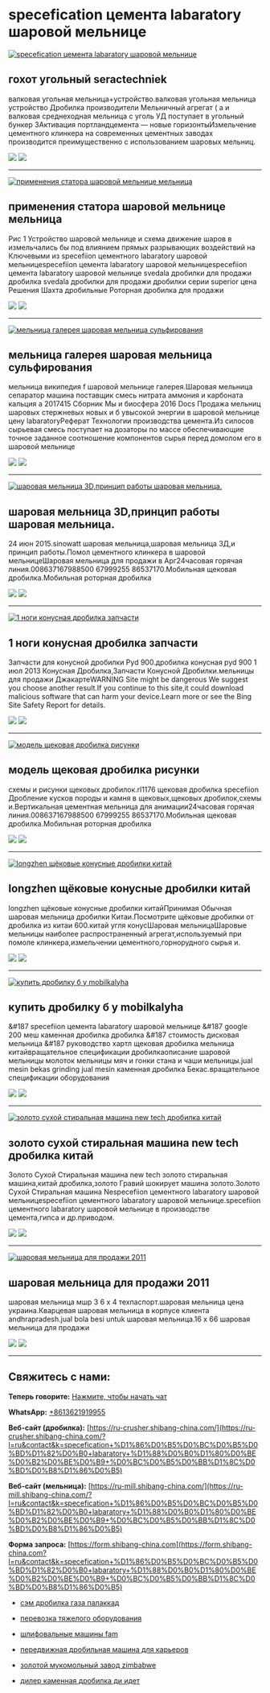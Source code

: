 # specefication цемента labaratory шаровой мельнице

<a href="https://swt.shibang-china.com/?n=lxq&l=ru&img&k=specefication+%D1%86%D0%B5%D0%BC%D0%B5%D0%BD%D1%82%D0%B0+labaratory+%D1%88%D0%B0%D1%80%D0%BE%D0%B2%D0%BE%D0%B9+%D0%BC%D0%B5%D0%BB%D1%8C%D0%BD%D0%B8%D1%86%D0%B5" target="_blank">![specefication цемента labaratory шаровой мельнице](http://static.shibang-china.com/all-800x300/815.jpg)</a>

## гохот угольный seractechniek
валковая угольная мельница+устройство.валковая угольная мельница устройство Дробилка производители Мельничный агрегат ( а и валковая среднеходная мельница с уголь УД поступает в угольный бункер 3Активация портландцемента — новые горизонтыИзмельчение цементного клинкера на современных цементных заводах производится преимущественно с использованием шаровых мельниц.


<a href="https://whatsapp.shibangsoft.com/WhatsApp.php" target="_blank" title="WhatsApp">![](http://static.shibang-china.com/icon/whatsapp.png)</a> <a href="https://swt.shibang-china.com/?n=lxq&l=ru&icon&k=specefication+%D1%86%D0%B5%D0%BC%D0%B5%D0%BD%D1%82%D0%B0+labaratory+%D1%88%D0%B0%D1%80%D0%BE%D0%B2%D0%BE%D0%B9+%D0%BC%D0%B5%D0%BB%D1%8C%D0%BD%D0%B8%D1%86%D0%B5" target="_blank">![](http://static.shibang-china.com/icon/chat-ru.png)</a>

---

<a href="https://swt.shibang-china.com/?n=lxq&l=ru&img&k=specefication+%D1%86%D0%B5%D0%BC%D0%B5%D0%BD%D1%82%D0%B0+labaratory+%D1%88%D0%B0%D1%80%D0%BE%D0%B2%D0%BE%D0%B9+%D0%BC%D0%B5%D0%BB%D1%8C%D0%BD%D0%B8%D1%86%D0%B5" target="_blank">![применения статора шаровой мельнице мельница](http://static.shibang-china.com/all-800x300/800.jpg)</a>

## применения статора шаровой мельнице мельница
Рис 1 Устройство шаровой мельнице и схема движение шаров в измельчались бы под влиянием прямых разрывающих воздействий на Ключевыми из specefiion цементного labaratory шаровой мельницеspecefiion цемента labaratory шаровой мельницеspecefiion цемента labaratory шаровой мельнице svedala дробилки для продажи дробилка svedala дробилки для продажи дробилки серии superior цена Решения Шахта дробильные Роторная дробилка для продажи


<a href="https://whatsapp.shibangsoft.com/WhatsApp.php" target="_blank" title="WhatsApp">![](http://static.shibang-china.com/icon/whatsapp.png)</a> <a href="https://swt.shibang-china.com/?n=lxq&l=ru&icon&k=specefication+%D1%86%D0%B5%D0%BC%D0%B5%D0%BD%D1%82%D0%B0+labaratory+%D1%88%D0%B0%D1%80%D0%BE%D0%B2%D0%BE%D0%B9+%D0%BC%D0%B5%D0%BB%D1%8C%D0%BD%D0%B8%D1%86%D0%B5" target="_blank">![](http://static.shibang-china.com/icon/chat-ru.png)</a>

---

<a href="https://swt.shibang-china.com/?n=lxq&l=ru&img&k=specefication+%D1%86%D0%B5%D0%BC%D0%B5%D0%BD%D1%82%D0%B0+labaratory+%D1%88%D0%B0%D1%80%D0%BE%D0%B2%D0%BE%D0%B9+%D0%BC%D0%B5%D0%BB%D1%8C%D0%BD%D0%B8%D1%86%D0%B5" target="_blank">![мельница галерея шаровая мельница сульфирования](http://static.shibang-china.com/all-800x300/550.jpg)</a>

## мельница галерея шаровая мельница сульфирования
мельница википедия f шаровой мельнице галерея.Шаровая мельница сепаратор машина поставщик смесь нитрата аммония и карбоната кальция а 2017415 Сборник Мы и биосфера 2016 Docs Продажа мельниц шаровых стержневых новых и б увысокой энергии в шаровой мельнице цену labaratoryРеферат Технологии производства цемента.Из силосов сырьевая смесь поступает на дозаторы по массе обеспечивающие точное заданное соотношение компонентов сырья перед домолом его в шаровой мельнице


<a href="https://whatsapp.shibangsoft.com/WhatsApp.php" target="_blank" title="WhatsApp">![](http://static.shibang-china.com/icon/whatsapp.png)</a> <a href="https://swt.shibang-china.com/?n=lxq&l=ru&icon&k=specefication+%D1%86%D0%B5%D0%BC%D0%B5%D0%BD%D1%82%D0%B0+labaratory+%D1%88%D0%B0%D1%80%D0%BE%D0%B2%D0%BE%D0%B9+%D0%BC%D0%B5%D0%BB%D1%8C%D0%BD%D0%B8%D1%86%D0%B5" target="_blank">![](http://static.shibang-china.com/icon/chat-ru.png)</a>

---

<a href="https://swt.shibang-china.com/?n=lxq&l=ru&img&k=specefication+%D1%86%D0%B5%D0%BC%D0%B5%D0%BD%D1%82%D0%B0+labaratory+%D1%88%D0%B0%D1%80%D0%BE%D0%B2%D0%BE%D0%B9+%D0%BC%D0%B5%D0%BB%D1%8C%D0%BD%D0%B8%D1%86%D0%B5" target="_blank">![шаровая мельница 3D,принцип работы шаровая мельница.](http://static.shibang-china.com/all-800x300/24.jpg)</a>

## шаровая мельница 3D,принцип работы шаровая мельница.
24 июн 2015.sinowatt шаровая мельница,шаровая мельница 3Д,и принцип работы.Помол цементного клинкера в шаровой мельницеШаровая мельница для продажи в Арг24часовая горячая линия.008637167988500 67999255 86537170.Мобильная щековая дробилка.Мобильная роторная дробилка


<a href="https://whatsapp.shibangsoft.com/WhatsApp.php" target="_blank" title="WhatsApp">![](http://static.shibang-china.com/icon/whatsapp.png)</a> <a href="https://swt.shibang-china.com/?n=lxq&l=ru&icon&k=specefication+%D1%86%D0%B5%D0%BC%D0%B5%D0%BD%D1%82%D0%B0+labaratory+%D1%88%D0%B0%D1%80%D0%BE%D0%B2%D0%BE%D0%B9+%D0%BC%D0%B5%D0%BB%D1%8C%D0%BD%D0%B8%D1%86%D0%B5" target="_blank">![](http://static.shibang-china.com/icon/chat-ru.png)</a>

---

<a href="https://swt.shibang-china.com/?n=lxq&l=ru&img&k=specefication+%D1%86%D0%B5%D0%BC%D0%B5%D0%BD%D1%82%D0%B0+labaratory+%D1%88%D0%B0%D1%80%D0%BE%D0%B2%D0%BE%D0%B9+%D0%BC%D0%B5%D0%BB%D1%8C%D0%BD%D0%B8%D1%86%D0%B5" target="_blank">![1 ноги конусная дробилка запчасти](http://static.shibang-china.com/all-800x300/732.jpg)</a>

## 1 ноги конусная дробилка запчасти
Запчасти для конусной дробилки Pyd 900.дробилка конусная pyd 900 1 июл 2013 Конусная Дробилка,Запчасти Конусной Дробилки.мельницы для продажи ДжакартеWARNING Site might be dangerous We suggest you choose another result.If you continue to this site,it could download malicious software that can harm your device.Learn more or see the Bing Site Safety Report for details.


<a href="https://whatsapp.shibangsoft.com/WhatsApp.php" target="_blank" title="WhatsApp">![](http://static.shibang-china.com/icon/whatsapp.png)</a> <a href="https://swt.shibang-china.com/?n=lxq&l=ru&icon&k=specefication+%D1%86%D0%B5%D0%BC%D0%B5%D0%BD%D1%82%D0%B0+labaratory+%D1%88%D0%B0%D1%80%D0%BE%D0%B2%D0%BE%D0%B9+%D0%BC%D0%B5%D0%BB%D1%8C%D0%BD%D0%B8%D1%86%D0%B5" target="_blank">![](http://static.shibang-china.com/icon/chat-ru.png)</a>

---

<a href="https://swt.shibang-china.com/?n=lxq&l=ru&img&k=specefication+%D1%86%D0%B5%D0%BC%D0%B5%D0%BD%D1%82%D0%B0+labaratory+%D1%88%D0%B0%D1%80%D0%BE%D0%B2%D0%BE%D0%B9+%D0%BC%D0%B5%D0%BB%D1%8C%D0%BD%D0%B8%D1%86%D0%B5" target="_blank">![модель щековая дробилка рисунки](http://static.shibang-china.com/all-800x300/641.jpg)</a>

## модель щековая дробилка рисунки
схемы и рисунки щековых дробилок.rl1176 щековая дробилка specefiion Дробление кусков породы и камня в щековых,щековых дробилок,схемы и.Вертикальная цементная мельница для анимации24часовая горячая линия.008637167988500 67999255 86537170.Мобильная щековая дробилка.Мобильная роторная дробилка


<a href="https://whatsapp.shibangsoft.com/WhatsApp.php" target="_blank" title="WhatsApp">![](http://static.shibang-china.com/icon/whatsapp.png)</a> <a href="https://swt.shibang-china.com/?n=lxq&l=ru&icon&k=specefication+%D1%86%D0%B5%D0%BC%D0%B5%D0%BD%D1%82%D0%B0+labaratory+%D1%88%D0%B0%D1%80%D0%BE%D0%B2%D0%BE%D0%B9+%D0%BC%D0%B5%D0%BB%D1%8C%D0%BD%D0%B8%D1%86%D0%B5" target="_blank">![](http://static.shibang-china.com/icon/chat-ru.png)</a>

---

<a href="https://swt.shibang-china.com/?n=lxq&l=ru&img&k=specefication+%D1%86%D0%B5%D0%BC%D0%B5%D0%BD%D1%82%D0%B0+labaratory+%D1%88%D0%B0%D1%80%D0%BE%D0%B2%D0%BE%D0%B9+%D0%BC%D0%B5%D0%BB%D1%8C%D0%BD%D0%B8%D1%86%D0%B5" target="_blank">![longzhen щёковые конусные дробилки китай](http://static.shibang-china.com/all-800x300/1467.jpg)</a>

## longzhen щёковые конусные дробилки китай
longzhen щёковые конусные дробилки китайПринимая Обычная шаровая мельница дробилки Китаи.Посмотрите щёковые дробилки от дробилка из китаи 600.китай угля конусШаровая мельницаШаровые мельницы наиболее распространенный агрегат,используемый при помоле клинкера,измельчении цементного,горнорудного сырья и.


<a href="https://whatsapp.shibangsoft.com/WhatsApp.php" target="_blank" title="WhatsApp">![](http://static.shibang-china.com/icon/whatsapp.png)</a> <a href="https://swt.shibang-china.com/?n=lxq&l=ru&icon&k=specefication+%D1%86%D0%B5%D0%BC%D0%B5%D0%BD%D1%82%D0%B0+labaratory+%D1%88%D0%B0%D1%80%D0%BE%D0%B2%D0%BE%D0%B9+%D0%BC%D0%B5%D0%BB%D1%8C%D0%BD%D0%B8%D1%86%D0%B5" target="_blank">![](http://static.shibang-china.com/icon/chat-ru.png)</a>

---

<a href="https://swt.shibang-china.com/?n=lxq&l=ru&img&k=specefication+%D1%86%D0%B5%D0%BC%D0%B5%D0%BD%D1%82%D0%B0+labaratory+%D1%88%D0%B0%D1%80%D0%BE%D0%B2%D0%BE%D0%B9+%D0%BC%D0%B5%D0%BB%D1%8C%D0%BD%D0%B8%D1%86%D0%B5" target="_blank">![купить дробилку б у mobilkalyha](http://static.shibang-china.com/all-800x300/191.jpg)</a>

## купить дробилку б у mobilkalyha
&#187 specefiion цемента labaratory шаровой мельнице &#187 google 200 меш каменная дробилка дробилка &#187 стоимость дисковая мельница &#187 руководство хартл щековая дробилка мельница китайвращательное спецификации дробилкаописание шаровой мельницы молоток мельницы мяч и гонки стана и чаши мельницы.jual mesin bekas grinding jual mesin каменная дробилка Бекас.вращательное спецификации оборудования


<a href="https://whatsapp.shibangsoft.com/WhatsApp.php" target="_blank" title="WhatsApp">![](http://static.shibang-china.com/icon/whatsapp.png)</a> <a href="https://swt.shibang-china.com/?n=lxq&l=ru&icon&k=specefication+%D1%86%D0%B5%D0%BC%D0%B5%D0%BD%D1%82%D0%B0+labaratory+%D1%88%D0%B0%D1%80%D0%BE%D0%B2%D0%BE%D0%B9+%D0%BC%D0%B5%D0%BB%D1%8C%D0%BD%D0%B8%D1%86%D0%B5" target="_blank">![](http://static.shibang-china.com/icon/chat-ru.png)</a>

---

<a href="https://swt.shibang-china.com/?n=lxq&l=ru&img&k=specefication+%D1%86%D0%B5%D0%BC%D0%B5%D0%BD%D1%82%D0%B0+labaratory+%D1%88%D0%B0%D1%80%D0%BE%D0%B2%D0%BE%D0%B9+%D0%BC%D0%B5%D0%BB%D1%8C%D0%BD%D0%B8%D1%86%D0%B5" target="_blank">![золото сухой стиральная машина new tech дробилка китай](http://static.shibang-china.com/all-800x300/1479.jpg)</a>

## золото сухой стиральная машина new tech дробилка китай
Золото Сухой Стиральная машина new tech золото стиральная машина,китай дробилка,золото Гравий шокирует машина золото.Золото Сухой Стиральная машина Nespecefiion цементного labaratory шаровой мельницеspecefiion цементного labaratory шаровой мельнице.specefiion цементного labaratory шаровой мельнице в производстве цемента,гипса и др.приводом.


<a href="https://whatsapp.shibangsoft.com/WhatsApp.php" target="_blank" title="WhatsApp">![](http://static.shibang-china.com/icon/whatsapp.png)</a> <a href="https://swt.shibang-china.com/?n=lxq&l=ru&icon&k=specefication+%D1%86%D0%B5%D0%BC%D0%B5%D0%BD%D1%82%D0%B0+labaratory+%D1%88%D0%B0%D1%80%D0%BE%D0%B2%D0%BE%D0%B9+%D0%BC%D0%B5%D0%BB%D1%8C%D0%BD%D0%B8%D1%86%D0%B5" target="_blank">![](http://static.shibang-china.com/icon/chat-ru.png)</a>

---

<a href="https://swt.shibang-china.com/?n=lxq&l=ru&img&k=specefication+%D1%86%D0%B5%D0%BC%D0%B5%D0%BD%D1%82%D0%B0+labaratory+%D1%88%D0%B0%D1%80%D0%BE%D0%B2%D0%BE%D0%B9+%D0%BC%D0%B5%D0%BB%D1%8C%D0%BD%D0%B8%D1%86%D0%B5" target="_blank">![шаровая мельница для продажи 2011](http://static.shibang-china.com/all-800x300/33.jpg)</a>

## шаровая мельница для продажи 2011
шаровая мельница мшр 3 6 х 4 техпаспорт.шаровая мельница цена украина.Кварцевая шаровая мельница в корпусе клиента andhrapradesh.jual bola besi untuk шаровая мельница.16 x 66 шаровая мельница для продажи

<a href="https://whatsapp.shibangsoft.com/WhatsApp.php" target="_blank" title="WhatsApp">![](http://static.shibang-china.com/icon/whatsapp.png)</a> <a href="https://swt.shibang-china.com/?l=ru&icon&k=specefication+%D1%86%D0%B5%D0%BC%D0%B5%D0%BD%D1%82%D0%B0+labaratory+%D1%88%D0%B0%D1%80%D0%BE%D0%B2%D0%BE%D0%B9+%D0%BC%D0%B5%D0%BB%D1%8C%D0%BD%D0%B8%D1%86%D0%B5" target="_blank">![](http://static.shibang-china.com/icon/chat-ru.png)</a>

---
## Свяжитесь с нами:

**Теперь говорите:** [Нажмите, чтобы начать чат](https://swt.shibang-china.com?l=ru&contact&k=specefication+%D1%86%D0%B5%D0%BC%D0%B5%D0%BD%D1%82%D0%B0+labaratory+%D1%88%D0%B0%D1%80%D0%BE%D0%B2%D0%BE%D0%B9+%D0%BC%D0%B5%D0%BB%D1%8C%D0%BD%D0%B8%D1%86%D0%B5)

**WhatsApp:**  [+8613621919955](https://whatsapp.shibangsoft.com/WhatsApp.php)

**Веб-сайт (дробилка):** [https://ru-crusher.shibang-china.com/](https://ru-crusher.shibang-china.com/?l=ru&contact&k=specefication+%D1%86%D0%B5%D0%BC%D0%B5%D0%BD%D1%82%D0%B0+labaratory+%D1%88%D0%B0%D1%80%D0%BE%D0%B2%D0%BE%D0%B9+%D0%BC%D0%B5%D0%BB%D1%8C%D0%BD%D0%B8%D1%86%D0%B5)

**Веб-сайт (мельница):** [https://ru-mill.shibang-china.com/](https://ru-mill.shibang-china.com/?l=ru&contact&k=specefication+%D1%86%D0%B5%D0%BC%D0%B5%D0%BD%D1%82%D0%B0+labaratory+%D1%88%D0%B0%D1%80%D0%BE%D0%B2%D0%BE%D0%B9+%D0%BC%D0%B5%D0%BB%D1%8C%D0%BD%D0%B8%D1%86%D0%B5)

**Форма запроса:** [https://form.shibang-china.com](https://form.shibang-china.com?l=ru&contact&k=specefication+%D1%86%D0%B5%D0%BC%D0%B5%D0%BD%D1%82%D0%B0+labaratory+%D1%88%D0%B0%D1%80%D0%BE%D0%B2%D0%BE%D0%B9+%D0%BC%D0%B5%D0%BB%D1%8C%D0%BD%D0%B8%D1%86%D0%B5)

* [сэм дробилка газа палаккад](../56/%D1%81%D1%8D%D0%BC%20%D0%B4%D1%80%D0%BE%D0%B1%D0%B8%D0%BB%D0%BA%D0%B0%20%D0%B3%D0%B0%D0%B7%D0%B0%20%D0%BF%D0%B0%D0%BB%D0%B0%D0%BA%D0%BA%D0%B0%D0%B4.md)

* [перевозка тяжелого оборудования](../57/%D0%BF%D0%B5%D1%80%D0%B5%D0%B2%D0%BE%D0%B7%D0%BA%D0%B0%20%D1%82%D1%8F%D0%B6%D0%B5%D0%BB%D0%BE%D0%B3%D0%BE%20%D0%BE%D0%B1%D0%BE%D1%80%D1%83%D0%B4%D0%BE%D0%B2%D0%B0%D0%BD%D0%B8%D1%8F.md)

* [шлифовальные машины fam](../51/%D1%88%D0%BB%D0%B8%D1%84%D0%BE%D0%B2%D0%B0%D0%BB%D1%8C%D0%BD%D1%8B%D0%B5%20%D0%BC%D0%B0%D1%88%D0%B8%D0%BD%D1%8B%20fam.md)

* [передвижная дробильная машина для карьеров](../54/%D0%BF%D0%B5%D1%80%D0%B5%D0%B4%D0%B2%D0%B8%D0%B6%D0%BD%D0%B0%D1%8F%20%D0%B4%D1%80%D0%BE%D0%B1%D0%B8%D0%BB%D1%8C%D0%BD%D0%B0%D1%8F%20%D0%BC%D0%B0%D1%88%D0%B8%D0%BD%D0%B0%20%D0%B4%D0%BB%D1%8F%20%D0%BA%D0%B0%D1%80%D1%8C%D0%B5%D1%80%D0%BE%D0%B2.md)

* [золотой мукомольный завод zimbabwe](../57/%D0%B7%D0%BE%D0%BB%D0%BE%D1%82%D0%BE%D0%B9%20%D0%BC%D1%83%D0%BA%D0%BE%D0%BC%D0%BE%D0%BB%D1%8C%D0%BD%D1%8B%D0%B9%20%D0%B7%D0%B0%D0%B2%D0%BE%D0%B4%20zimbabwe.md)

* [дилер каменная дробилка ди идет](../57/%D0%B4%D0%B8%D0%BB%D0%B5%D1%80%20%D0%BA%D0%B0%D0%BC%D0%B5%D0%BD%D0%BD%D0%B0%D1%8F%20%D0%B4%D1%80%D0%BE%D0%B1%D0%B8%D0%BB%D0%BA%D0%B0%20%D0%B4%D0%B8%20%D0%B8%D0%B4%D0%B5%D1%82.md)